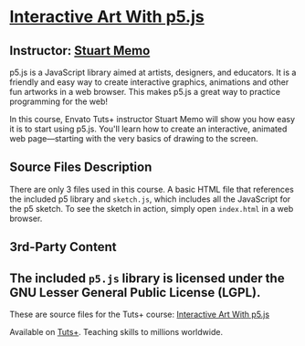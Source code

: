 # [Interactive Art With p5.js][published url]
## Instructor: [Stuart Memo][instructor url]


p5.js is a JavaScript library aimed at artists, designers, and educators. It is a friendly and easy way to create interactive graphics, animations and other fun artworks in a web browser. This makes p5.js a great way to practice programming for the web! 

In this course, Envato Tuts+ instructor Stuart Memo will show you how easy it is to start using p5.js. You'll learn how to create an interactive, animated web page—starting with the very basics of drawing to the screen.


## Source Files Description


There are only 3 files used in this course. A basic HTML file that references the included p5 library and `sketch.js`, which includes all the JavaScript for the p5 sketch. To see the sketch in action, simply open `index.html` in a web browser.


## 3rd-Party Content

The included `p5.js` library is licensed under the GNU Lesser General Public License (LGPL). 
------

These are source files for the Tuts+ course: [Interactive Art With p5.js][published url]

Available on [Tuts+](https://tutsplus.com). Teaching skills to millions worldwide.

[published url]: https://code.tutsplus.com/courses/interactive-art-with-p5js
[instructor url]: https://tutsplus.com/authors/stuart-memo
